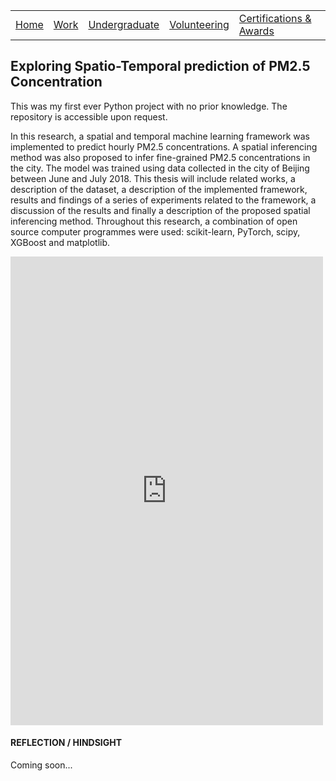 |                           |                                     |                                   |                           |                           |
|:--------------------------|:------------------------------------|:----------------------------------|:--------------------------|:--------------------------|
| [Home](../)               | [Work](../professional/)            | [Undergraduate](../undergraduate/)| [Volunteering](../volunteering/)  | [Certifications & Awards](../certifications/)|

## Exploring Spatio-Temporal prediction of PM2.5 Concentration

This was my first ever Python project with no prior knowledge. The repository is accessible upon request.

In this research, a spatial and temporal machine learning framework was implemented to predict hourly PM2.5 concentrations. A spatial inferencing method was also proposed to infer fine-grained PM2.5 concentrations in the city. The model was trained using data collected in the city of Beijing between June and July 2018. This thesis will include related works, a description of the dataset, a description of the implemented framework, results and findings of a series of experiments related to the framework, a discussion of the results and finally a description of the proposed spatial inferencing method. Throughout this research, a combination of open source computer programmes were used: scikit-learn, PyTorch, scipy, XGBoost and matplotlib.

<embed src="https://sherlynn-wong.github.io/assets/docs/fyp-poster.pdf" width="500" height="750" type="application/pdf">

#### REFLECTION / HINDSIGHT

Coming soon...
